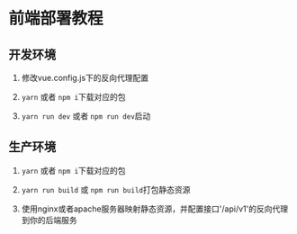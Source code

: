 # 前端部署教程

## 开发环境

1. 修改vue.config.js下的反向代理配置

2. `yarn` 或者 `npm i`下载对应的包

3. `yarn run dev` 或者 `npm run dev`启动

## 生产环境

1. `yarn` 或者 `npm i`下载对应的包

2. `yarn run build` 或 `npm run build`打包静态资源

3. 使用nginx或者apache服务器映射静态资源，并配置接口'/api/v1'的反向代理到你的后端服务
